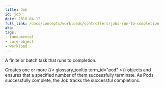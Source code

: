 ```yaml
---
title: Job
id: job
date: 2018-04-12
full_link: /docs/concepts/workloads/controllers/jobs-run-to-completion
aka: 
tags:
- fundamental
- core-object
- workload 
---
```

 A finite or batch task that runs to completion.

<!--more--> 

Creates one or more {{< glossary_tooltip term_id="pod" >}} objects and ensures that a specified number of them successfully terminate. As Pods successfully complete, the Job tracks the successful completions.

